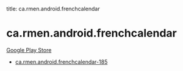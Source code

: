title: ca.rmen.android.frenchcalendar
# ca.rmen.android.frenchcalendar


[Google Play Store](https://play.google.com/store/apps/details?id=ca.rmen.android.frenchcalendar)


* [ca.rmen.android.frenchcalendar-185](./ca.rmen.android.frenchcalendar-185/)